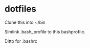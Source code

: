 dotfiles
========

Clone this into ~/bin

Simlink .bash_profile to this bashprofile.

Ditto for .bashrc
